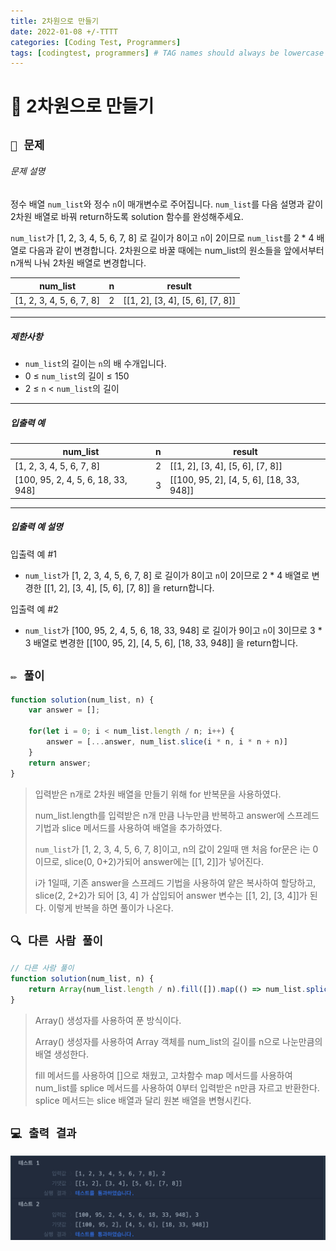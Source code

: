 ```yaml
---
title: 2차원으로 만들기
date: 2022-01-08 +/-TTTT
categories: [Coding Test, Programmers]
tags: [codingtest, programmers] # TAG names should always be lowercase
---
```


# 🔖 2차원으로 만들기

## `📌 문제`

###### 문제 설명

정수 배열 `num_list`와 정수 `n`이 매개변수로 주어집니다. `num_list`를 다음 설명과 같이 2차원 배열로 바꿔 return하도록 solution 함수를 완성해주세요.

`num_list`가 [1, 2, 3, 4, 5, 6, 7, 8] 로 길이가 8이고 `n`이 2이므로 `num_list`를 2 * 4 배열로 다음과 같이 변경합니다. 2차원으로 바꿀 때에는 num_list의 원소들을 앞에서부터 n개씩 나눠 2차원 배열로 변경합니다.

| num_list                 | n    | result                           |
| ------------------------ | ---- | -------------------------------- |
| [1, 2, 3, 4, 5, 6, 7, 8] | 2    | [[1, 2], [3, 4], [5, 6], [7, 8]] |

------

##### 제한사항

- `num_list`의 길이는 `n`의 배 수개입니다.
- 0 ≤ `num_list`의 길이 ≤ 150
- 2 ≤ `n` < `num_list`의 길이

------

##### 입출력 예

| num_list                           | n    | result                                   |
| ---------------------------------- | ---- | ---------------------------------------- |
| [1, 2, 3, 4, 5, 6, 7, 8]           | 2    | [[1, 2], [3, 4], [5, 6], [7, 8]]         |
| [100, 95, 2, 4, 5, 6, 18, 33, 948] | 3    | [[100, 95, 2], [4, 5, 6], [18, 33, 948]] |

------

##### 입출력 예 설명

입출력 예 #1

- `num_list`가 [1, 2, 3, 4, 5, 6, 7, 8] 로 길이가 8이고 `n`이 2이므로 2 * 4 배열로 변경한 [[1, 2], [3, 4], [5, 6], [7, 8]] 을 return합니다.

입출력 예 #2

- `num_list`가 [100, 95, 2, 4, 5, 6, 18, 33, 948] 로 길이가 9이고 `n`이 3이므로 3 * 3 배열로 변경한 [[100, 95, 2], [4, 5, 6], [18, 33, 948]] 을 return합니다.



## `✏️ 풀이`

```javascript
function solution(num_list, n) {
    var answer = [];
    
    for(let i = 0; i < num_list.length / n; i++) {
        answer = [...answer, num_list.slice(i * n, i * n + n)]
    }
    return answer;
}
```

> 입력받은 n개로 2차원 배열을 만들기 위해 for 반복문을 사용하였다.
>
> num_list.length를 입력받은 n개 만큼 나누만큼 반복하고 answer에 스프레드 기법과 slice 메서드를 사용하여 배열을 추가하였다.
>
> `num_list`가 [1, 2, 3, 4, 5, 6, 7, 8]이고, n의 값이 2일때 맨 처음 for문은  i는 0이므로, slice(0, 0+2)가되어  answer에는 [[1, 2]]가 넣어진다.
>
> i가 1일때, 기존 answer을 스프레드 기법을 사용하여 얕은 복사하여 할당하고, slice(2, 2+2)가 되어 [3, 4] 가 삽입되어 answer 변수는 [[1, 2], [3, 4]]가 된다. 이렇게 반복을 하면 풀이가 나온다.



## `🔍 다른 사람 풀이`

```javascript
// 다른 사람 풀이
function solution(num_list, n) {
    return Array(num_list.length / n).fill([]).map(() => num_list.splice(0, n))
}
```

> Array() 생성자를 사용하여 푼 방식이다.
>
> Array() 생성자를 사용하여 Array 객체를 num_list의 길이를 n으로 나눈만큼의 배열 생성한다.
>
> fill 메서드를 사용하여 []으로 채웠고, 고차함수 map 메서드를 사용하여 num_list를 splice 메서드를 사용하여 0부터 입력받은 n만큼 자르고 반환한다. splice 메서드는 slice 배열과 달리 원본 배열을 변형시킨다.



## `💻 출력 결과`

![image-20230108224755186](../../assets/img/postingImg/image-20230108224755186.png)